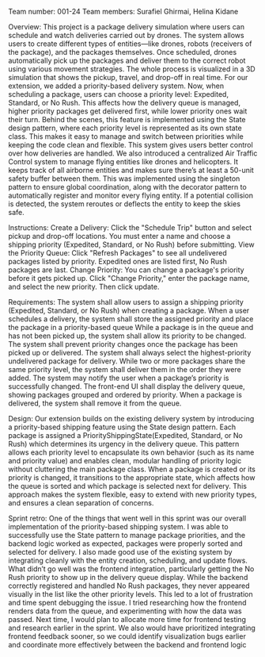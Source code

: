 Team number: 001-24
Team members: Surafiel Ghirmai,  Helina Kidane

Overview:
This project is a package delivery simulation where users can schedule and watch deliveries carried out by drones. The system allows users to create different types of entities—like drones, robots (receivers of the package), and the packages themselves. Once scheduled, drones automatically pick up the packages and deliver them to the correct robot using various movement strategies. The whole process is visualized in a 3D simulation that shows the pickup, travel, and drop-off in real time. For our extension, we added a priority-based delivery system. Now, when scheduling a package, users can choose a priority level: Expedited, Standard, or No Rush. This affects how the delivery queue is managed, higher priority packages get delivered first, while lower priority ones wait their turn. Behind the scenes, this feature is implemented using the State design pattern, where each priority level is represented as its own state class. This makes it easy to manage and switch between priorities while keeping the code clean and flexible. This system gives users better control over how deliveries are handled. We also introduced a centralized Air Traffic Control system to manage flying entities like drones and helicopters. It keeps track of all airborne entities and makes sure there’s at least a 50-unit safety buffer between them. This was implemented using the singleton pattern to ensure global coordination, along with the decorator pattern to automatically register and monitor every flying entity. If a potential collision is detected, the system reroutes or deflects the entity to keep the skies safe.

Instructions:
Create a Delivery:
  Click the "Schedule Trip" button and select pickup and drop-off locations. You must enter a name and choose a shipping priority (Expedited, Standard, or No Rush) before submitting.
View the Priority Queue:
  Click "Refresh Packages" to see all undelivered packages listed by priority. Expedited ones are listed first, No Rush packages are last.
Change Priority:
  You can change a package's priority before it gets picked up. Click "Change Priority," enter the package name, and select the new priority. Then click update.

Requirements:
The system shall allow users to assign a shipping priority (Expedited, Standard, or No Rush) when creating a package.
When a user schedules a delivery, the system shall store the assigned priority and place the package in a priority-based queue
While a package is in the queue and has not been picked up, the system shall allow its priority to be changed.
The system shall prevent priority changes once the package has been picked up or delivered.
The system shall always select the highest-priority undelivered package for delivery.
While two or more packages share the same priority level, the system shall deliver them in the order they were added.
The system may notify the user when a package’s priority is successfully changed.
The front-end UI shall display the delivery queue, showing packages grouped and ordered by priority.
When a package is delivered, the system shall remove it from the queue.


Design:
Our extension builds on the existing delivery system by introducing a priority-based shipping feature using the State design pattern. Each package is assigned a PriorityShippingState(Expedited, Standard, or No Rush) which determines its urgency in the delivery queue. This pattern allows each priority level to encapsulate its own behavior (such as its name and priority value) and enables clean, modular handling of priority logic without cluttering the main package class. When a package is created or its priority is changed, it transitions to the appropriate state, which affects how the queue is sorted and which package is selected next for delivery. This approach makes the system flexible, easy to extend with new priority types, and ensures a clean separation of concerns.

Sprint retro:
One of the things that went well in this sprint was our overall implementation of the priority-based shipping system. I was able to successfully use the State pattern to manage package priorities, and the backend logic worked as expected, packages were properly sorted and selected for delivery.  I also made good use of the existing system by integrating cleanly with the entity creation, scheduling, and update flows.
What didn’t go well was the frontend integration, particularly getting the No Rush priority to show up in the delivery queue display. While the backend correctly registered and handled No Rush packages, they never appeared visually in the list like the other priority levels. This led to a lot of frustration and time spent debugging the issue. I tried researching how the frontend renders data from the queue, and experimenting with how the data was passed. Next time, I would plan to allocate more time for frontend testing and research earlier in the sprint. We also would have prioritized integrating frontend feedback sooner, so we could identify visualization bugs earlier and coordinate more effectively between the backend and frontend logic


